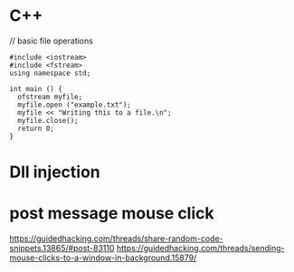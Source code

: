 # C++

// basic file operations
```
#include <iostream>
#include <fstream>
using namespace std;

int main () {
  ofstream myfile;
  myfile.open ("example.txt");
  myfile << "Writing this to a file.\n";
  myfile.close();
  return 0;
}
```
# Dll injection

# post message mouse click
https://guidedhacking.com/threads/share-random-code-snippets.13865/#post-83110
https://guidedhacking.com/threads/sending-mouse-clicks-to-a-window-in-background.15879/
